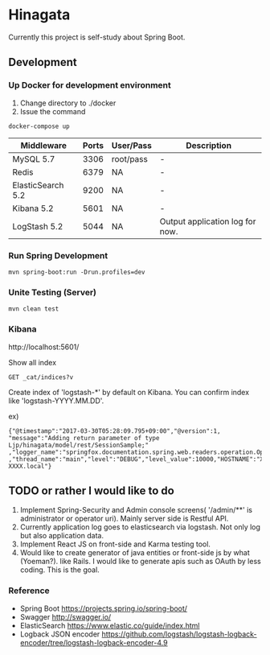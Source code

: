 # Hinagata

Currently this project is self-study about Spring Boot.

## Development

### Up Docker for development environment
1. Change directory to ./docker
2. Issue the command
```
docker-compose up
```

|Middleware|Ports|User/Pass|Description|
|---|---|---|---|
|MySQL 5.7|3306|root/pass|-|
|Redis|6379|NA|-|
|ElasticSearch 5.2|9200|NA|-|
|Kibana 5.2|5601|NA|-| 
|LogStash 5.2|5044|NA|Output application log for now.|


### Run Spring Development 
```    
mvn spring-boot:run -Drun.profiles=dev
```

### Unite Testing (Server)
```    
mvn clean test
```

### Kibana

http://localhost:5601/

Show all index
```    
GET _cat/indices?v
```

Create index of 'logstash-*' by default on Kibana.
You can confirm index like 'logstash-YYYY.MM.DD'.

ex)
```
{"@timestamp":"2017-03-30T05:28:09.795+09:00","@version":1,
"message":"Adding return parameter of type Ljp/hinagata/model/rest/SessionSample;"
,"logger_name":"springfox.documentation.spring.web.readers.operation.OperationModelsProvider"
,"thread_name":"main","level":"DEBUG","level_value":10000,"HOSTNAME":"XXXX-XXXX.local"}
```

## TODO or rather I would like to do
1. Implement Spring-Security and Admin console screens( '/admin/**' is administrator or operator uri). Mainly server side is Restful API.
2. Currently application log goes to elasticsearch via logstash. Not only log but also application data.
3. Implement React JS on front-side and Karma testing tool.
4. Would like to create generator of java entities or front-side js by what (Yoeman?). like Rails. I would like to generate apis such as OAuth by less coding.  This is the goal.


### Reference
- Spring Boot
https://projects.spring.io/spring-boot/
- Swagger
http://swagger.io/
- ElasticSearch
https://www.elastic.co/guide/index.html
- Logback JSON encoder
https://github.com/logstash/logstash-logback-encoder/tree/logstash-logback-encoder-4.9